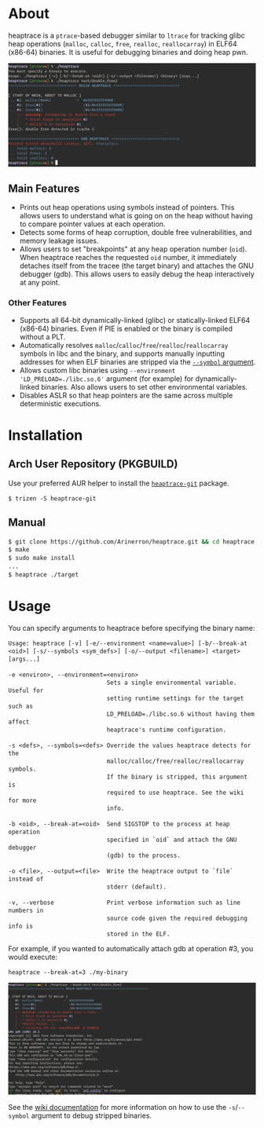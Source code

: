 # About

heaptrace is a `ptrace`-based debugger similar to `ltrace` for tracking glibc heap operations (`malloc`, `calloc`, `free`, `realloc`, `reallocarray`) in ELF64 (x86-64) binaries. It is useful for debugging binaries and doing heap pwn.

![screenshot.png](screenshot.png)

## Main Features

* Prints out heap operations using symbols instead of pointers. This allows users to understand what is going on on the heap without having to compare pointer values at each operation.
* Detects some forms of heap corruption, double free vulnerabilities, and memory leakage issues.
* Allows users to set "breakpoints" at any heap operation number (`oid`). When heaptrace reaches the requested `oid` number, it immediately detaches itself from the tracee (the target binary) and attaches the GNU debugger (gdb). This allows users to easily debug the heap interactively at any point.

### Other Features

* Supports all 64-bit dynamically-linked (glibc) or statically-linked ELF64 (x86-64) binaries. Even if PIE is enabled or the binary is compiled without a PLT.
* Automatically resolves `malloc`/`calloc`/`free`/`realloc`/`reallocarray` symbols in libc and the binary, and supports manually inputting addresses for when ELF binaries are stripped via the [`--symbol` argument](https://github.com/Arinerron/heaptrace/wiki/Dealing-with-a-Stripped-Binary).
* Allows custom libc binaries using `--environment 'LD_PRELOAD=./libc.so.6'` argument (for example) for dynamically-linked binaries. Also allows users to set other environmental variables.
* Disables ASLR so that heap pointers are the same across multiple deterministic executions.

# Installation

## Arch User Repository (PKGBUILD)

Use your preferred AUR helper to install the [`heaptrace-git`](https://aur.archlinux.org/packages/heaptrace-git/) package.

```
$ trizen -S heaptrace-git
```

## Manual

```sh
$ git clone https://github.com/Arinerron/heaptrace.git && cd heaptrace
$ make
$ sudo make install
...
$ heaptrace ./target
```

# Usage

You can specify arguments to heaptrace before specifying the binary name:

```
Usage: heaptrace [-v] [-e/--environment <name=value>] [-b/--break-at <oid>] [-s/--symbols <sym_defs>] [-o/--output <filename>] <target> [args...]

-e <environ>, --environment=<environ>
                            Sets a single environmental variable. Useful for 
                            setting runtime settings for the target such as 
                            LD_PRELOAD=./libc.so.6 without having them affect 
                            heaptrace's runtime configuration.

-s <defs>, --symbols=<defs> Override the values heaptrace detects for the 
                            malloc/calloc/free/realloc/reallocarray symbols. 
                            If the binary is stripped, this argument is 
                            required to use heaptrace. See the wiki for more 
                            info.

-b <oid>, --break-at=<oid>  Send SIGSTOP to the process at heap operation 
                            specified in `oid` and attach the GNU debugger 
                            (gdb) to the process.

-o <file>, --output=<file>  Write the heaptrace output to `file` instead of 
                            stderr (default).

-v, --verbose               Print verbose information such as line numbers in
                            source code given the required debugging info is
                            stored in the ELF.
```

For example, if you wanted to automatically attach gdb at operation #3, you would execute:

```
heaptrace --break-at=3 ./my-binary
```

![screenshot-break.png](screenshot-break.png)

See the [wiki documentation](https://github.com/Arinerron/heaptrace/wiki/Dealing-with-a-Stripped-Binary) for more information on how to use the `-s`/`--symbol` argument to debug stripped binaries.

